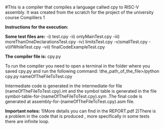 #This is a compiler that compiles a language callwd cpy to RISC-V assembly. It was created from the scratch for the project of the university course Complilers 1 

**Instructions for the execution:**

**Some test files are:**
-i) test.cpy 
-ii) onlyMainTest.cpy 
-iii) moreThanOneDeclarationsTest.cpy
-iv) limitsTest.cpy 
-v)smallTest.cpy
-vi)ifWhileTest.cpy 
-vii) finalCodeExampleTest.cpy 

**The compiler file is:**
cpy.py

To run the compiler you need to open a terminal in the folder where you saved cpy.py and run the following command: 
\the_path_of_the_file>/python cpy.py nameOfTheFileToTest.cpy

Intermediate code is generated in the intermediate-for file
(nameOfTheFileToTest.cpy).int and the symbol table is generated in the file 
symbol-table-for-(nameOfTheFileToTest.cpy).sym .The final code is generated at 
assembly-for-(nameOfTheFileToTest.cpy).asm file.

**Important notes:**
1)More details you can find in the REPORT.pdf
2)There is a problem in the code that is produced , more specifically in some tests there are infinite loop.
